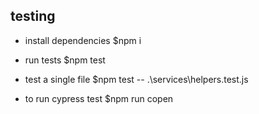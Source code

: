 ## testing

  - install dependencies
    $npm i

  - run tests
    $npm test

  - test a single file
    $npm test -- .\services\helpers.test.js
  
  - to run cypress test
    $npm run copen
